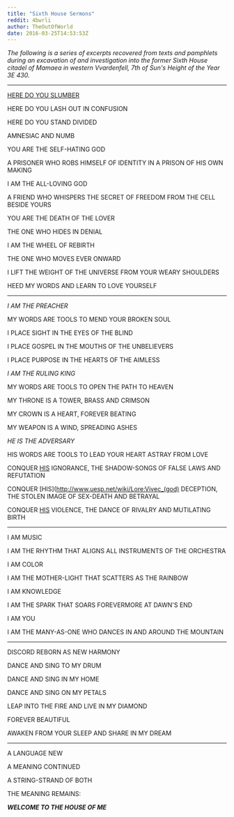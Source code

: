 ```yaml
---
title: "Sixth House Sermons"
reddit: 4bwrli
author: TheOutOfWorld
date: 2016-03-25T14:53:53Z
---
```


*The following is a series of excerpts recovered from texts and pamphlets during an excavation of and investigation into the former Sixth House citadel of Mamaea in western Vvardenfell, 7th of Sun's Height of the Year 3E 430.*

***

[HERE DO YOU SLUMBER](https://www.youtube.com/watch?v=mUZkX4CRBR4)

HERE DO YOU LASH OUT IN CONFUSION

HERE DO YOU STAND DIVIDED

AMNESIAC AND NUMB

YOU ARE THE SELF-HATING GOD

A PRISONER WHO ROBS HIMSELF OF IDENTITY IN A PRISON OF HIS OWN MAKING

I AM THE ALL-LOVING GOD

A FRIEND WHO WHISPERS THE SECRET OF FREEDOM FROM THE CELL BESIDE YOURS

YOU ARE THE DEATH OF THE LOVER

THE ONE WHO HIDES IN DENIAL

I AM THE WHEEL OF REBIRTH

THE ONE WHO MOVES EVER ONWARD

I LIFT THE WEIGHT OF THE UNIVERSE FROM YOUR WEARY SHOULDERS

HEED MY WORDS AND LEARN TO LOVE YOURSELF

***

*I AM THE PREACHER*

MY WORDS ARE TOOLS TO MEND YOUR BROKEN SOUL

I PLACE SIGHT IN THE EYES OF THE BLIND

I PLACE GOSPEL IN THE MOUTHS OF THE UNBELIEVERS

I PLACE PURPOSE IN THE HEARTS OF THE AIMLESS

*I AM THE RULING KING*

MY WORDS ARE TOOLS TO OPEN THE PATH TO HEAVEN

MY THRONE IS A TOWER, BRASS AND CRIMSON

MY CROWN IS A HEART, FOREVER BEATING

MY WEAPON IS A WIND, SPREADING ASHES

*HE IS THE ADVERSARY*

HIS WORDS ARE TOOLS TO LEAD YOUR HEART ASTRAY FROM LOVE

CONQUER [HIS](http://www.uesp.net/wiki/Lore:Kagrenac) IGNORANCE, THE SHADOW-SONGS OF FALSE LAWS AND REFUTATION

CONQUER [HIS](http://www.uesp.net/wiki/Lore:Vivec_(god) DECEPTION, THE STOLEN IMAGE OF SEX-DEATH AND BETRAYAL

CONQUER [HIS](http://www.uesp.net/wiki/Lore:Tiber_Septim) VIOLENCE, THE DANCE OF RIVALRY AND MUTILATING BIRTH

***

I AM MUSIC

I AM THE RHYTHM THAT ALIGNS ALL INSTRUMENTS OF THE ORCHESTRA

I AM COLOR

I AM THE MOTHER-LIGHT THAT SCATTERS AS THE RAINBOW

I AM KNOWLEDGE

I AM THE SPARK THAT SOARS FOREVERMORE AT DAWN'S END

I AM YOU

I AM THE MANY-AS-ONE WHO DANCES IN AND AROUND THE MOUNTAIN

***

DISCORD REBORN AS NEW HARMONY

DANCE AND SING TO MY DRUM

DANCE AND SING IN MY HOME

DANCE AND SING ON MY PETALS

LEAP INTO THE FIRE AND LIVE IN MY DIAMOND

FOREVER BEAUTIFUL

AWAKEN FROM YOUR SLEEP AND SHARE IN MY DREAM


***

 A LANGUAGE NEW

A MEANING CONTINUED

A STRING-STRAND OF BOTH

THE MEANING REMAINS:

***WELCOME TO THE HOUSE OF ME***
